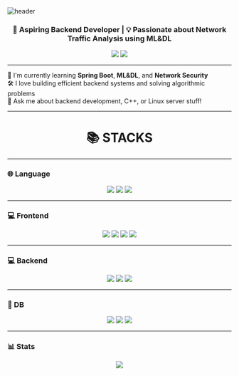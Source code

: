 <img src="https://capsule-render.vercel.app/api?type=waving&color=0:7F7FD5,100:86A8E7&height=200&section=header&text=Kangwook%20Kim👨‍💻&fontSize=40&fontAlign=60&fontColor=ffffff" alt="header"/>

<h3 align="center">🚀 Aspiring Backend Developer | 💡 Passionate about Network Traffic Analysis using ML&DL </h3>

<p align="center">
  <a href="mailto:ices17@inha.edu"><img src="https://img.shields.io/badge/email-ices17@inha.edu-D14836?style=flat-square&logo=gmail&logoColor=white"/></a>
  <a href="https://solved.ac/ices17"><img src="https://img.shields.io/badge/solved.ac-ices17-1e90ff?style=flat-square&logo=baidu&logoColor=white"/></a>
</p>

---

🌱 I'm currently learning **Spring Boot**, **ML&DL**, and **Network Security**  
🛠 I love building efficient backend systems and solving algorithmic problems  
💬 Ask me about backend development, C++, or Linux server stuff!



---

<h1 align="center">📚 STACKS</h1>

---

### 🌐 Language
<p align="center">
  <img src="https://img.shields.io/badge/java-007396?style=for-the-badge&logo=java&logoColor=white">
  <img src="https://img.shields.io/badge/c++-00599C?style=for-the-badge&logo=c%2B%2B&logoColor=white">
  <img src="https://img.shields.io/badge/python-3776AB?style=for-the-badge&logo=python&logoColor=white">
</p>

---

### 💻 Frontend
<p align="center">
  <img src="https://img.shields.io/badge/html5-E34F26?style=for-the-badge&logo=html5&logoColor=white">
  <img src="https://img.shields.io/badge/css-1572B6?style=for-the-badge&logo=css3&logoColor=white">
  <img src="https://img.shields.io/badge/javascript-F7DF1E?style=for-the-badge&logo=javascript&logoColor=black">
  <img src="https://img.shields.io/badge/react-61DAFB?style=for-the-badge&logo=react&logoColor=black">
</p>

---

### 💻 Backend
<p align="center">
  <img src="https://img.shields.io/badge/spring-6DB33F?style=for-the-badge&logo=spring&logoColor=white">
  <img src="https://img.shields.io/badge/express-000000?style=for-the-badge&logo=express&logoColor=white">
  <img src="https://img.shields.io/badge/bootstrap-7952B3?style=for-the-badge&logo=bootstrap&logoColor=white">
</p>

---

### 📜 DB
<p align="center">
  <img src="https://img.shields.io/badge/postgresql-4169E1?style=for-the-badge&logo=postgresql&logoColor=white">
  <img src="https://img.shields.io/badge/mysql-4479A1?style=for-the-badge&logo=mysql&logoColor=white">
  <img src="https://img.shields.io/badge/mongoDB-47A248?style=for-the-badge&logo=MongoDB&logoColor=white">
</p>

---

### 📊 Stats
<p align="center">
  <a href="https://solved.ac/ices17">
    <img src="https://mazassumnida.wtf/api/generate_badge?boj=ices17">
  </a>
</p>
